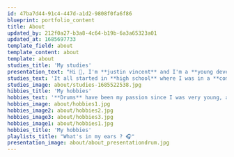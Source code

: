 ```yaml
---
id: 47ba7d44-91c4-447d-a1d2-9808f0fa6f86
blueprint: portfolio_content
title: About
updated_by: 212f0a27-b3a8-4c64-b19b-6a3a65323a01
updated_at: 1685697733
template_field: about
template_content: about
template: about
studies_title: 'My studies'
presentation_text: "Hi 👋, I'm **justin vincent** and I'm a **young developer**. I am also a **musician** who loves **hiking**, **running** and making good memories."
studies_text: 'It all started in **high school** where I was in a **computer section** at Saint-Raphaël Remouchamps. After that I discovered the **computer graphics section** at HEPL, which interested me because it mixed **visual creation** and **computer science**. I then chose the **web option**.'
studies_image: about/studies-1685522538.jpg
hibbies_title: 'My hobbies'
hobbies_text: '**Drums** have been my passion since I was very young, and I still **enjoy practicing for hours and hours**. I play in a small band called "A-Y band" with firends. I also love **hiking**, **running** and **riding my mountain bike**. I like **outdoor activities** in general but I also have a little **geeky side** 🤫.'
hobbies_image: about/hobbies1.jpg
hobbies_image2: about/hobbies2.jpg
hobbies_image3: about/hobbies3.jpg
hobbies_image1: about/hobbies1.jpg
hobbies_title: 'My hobbies'
playlists_title: "What's in my ears ? 🎧"
presentation_image: about/about_presentationdrum.jpg
---
```

